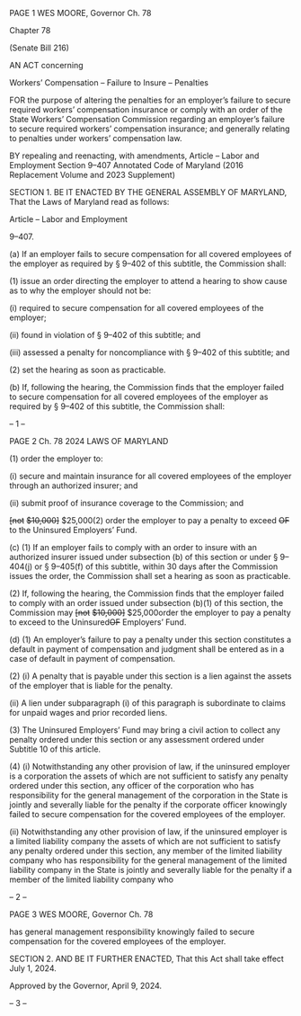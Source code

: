 PAGE 1
WES MOORE, Governor Ch. 78

Chapter 78

(Senate Bill 216)

AN ACT concerning

Workers’ Compensation – Failure to Insure – Penalties

FOR the purpose of altering the penalties for an employer’s failure to secure required
workers’ compensation insurance or comply with an order of the State Workers’
Compensation Commission regarding an employer’s failure to secure required
workers’ compensation insurance; and generally relating to penalties under workers’
compensation law.

BY repealing and reenacting, with amendments,
Article – Labor and Employment
Section 9–407
Annotated Code of Maryland
(2016 Replacement Volume and 2023 Supplement)

SECTION 1. BE IT ENACTED BY THE GENERAL ASSEMBLY OF MARYLAND,
That the Laws of Maryland read as follows:

Article – Labor and Employment

9–407.

(a) If an employer fails to secure compensation for all covered employees of the
employer as required by § 9–402 of this subtitle, the Commission shall:

(1) issue an order directing the employer to attend a hearing to show cause
as to why the employer should not be:

(i) required to secure compensation for all covered employees of the
employer;

(ii) found in violation of § 9–402 of this subtitle; and

(iii) assessed a penalty for noncompliance with § 9–402 of this
subtitle; and

(2) set the hearing as soon as practicable.

(b) If, following the hearing, the Commission finds that the employer failed to
secure compensation for all covered employees of the employer as required by § 9–402 of
this subtitle, the Commission shall:

– 1 –

PAGE 2
Ch. 78 2024 LAWS OF MARYLAND

(1) order the employer to:

(i) secure and maintain insurance for all covered employees of the
employer through an authorized insurer; and

(ii) submit proof of insurance coverage to the Commission; and

~~[not~~ ~~$10,000]~~ $25,000(2) order the employer to pay a penalty to exceed ~~OF~~
to the Uninsured Employers’ Fund.

(c) (1) If an employer fails to comply with an order to insure with an
authorized insurer issued under subsection (b) of this section or under § 9–404(j) or §
9–405(f) of this subtitle, within 30 days after the Commission issues the order, the
Commission shall set a hearing as soon as practicable.

(2) If, following the hearing, the Commission finds that the employer failed
to comply with an order issued under subsection (b)(1) of this section, the Commission may
~~[not~~ ~~$10,000]~~ $25,000order the employer to pay a penalty to exceed to the Uninsured~~OF~~
Employers’ Fund.

(d) (1) An employer’s failure to pay a penalty under this section constitutes a
default in payment of compensation and judgment shall be entered as in a case of default
in payment of compensation.

(2) (i) A penalty that is payable under this section is a lien against the
assets of the employer that is liable for the penalty.

(ii) A lien under subparagraph (i) of this paragraph is subordinate to
claims for unpaid wages and prior recorded liens.

(3) The Uninsured Employers’ Fund may bring a civil action to collect any
penalty ordered under this section or any assessment ordered under Subtitle 10 of this
article.

(4) (i) Notwithstanding any other provision of law, if the uninsured
employer is a corporation the assets of which are not sufficient to satisfy any penalty
ordered under this section, any officer of the corporation who has responsibility for the
general management of the corporation in the State is jointly and severally liable for the
penalty if the corporate officer knowingly failed to secure compensation for the covered
employees of the employer.

(ii) Notwithstanding any other provision of law, if the uninsured
employer is a limited liability company the assets of which are not sufficient to satisfy any
penalty ordered under this section, any member of the limited liability company who has
responsibility for the general management of the limited liability company in the State is
jointly and severally liable for the penalty if a member of the limited liability company who

– 2 –

PAGE 3
WES MOORE, Governor Ch. 78

has general management responsibility knowingly failed to secure compensation for the
covered employees of the employer.

SECTION 2. AND BE IT FURTHER ENACTED, That this Act shall take effect July
1, 2024.

Approved by the Governor, April 9, 2024.

– 3 –